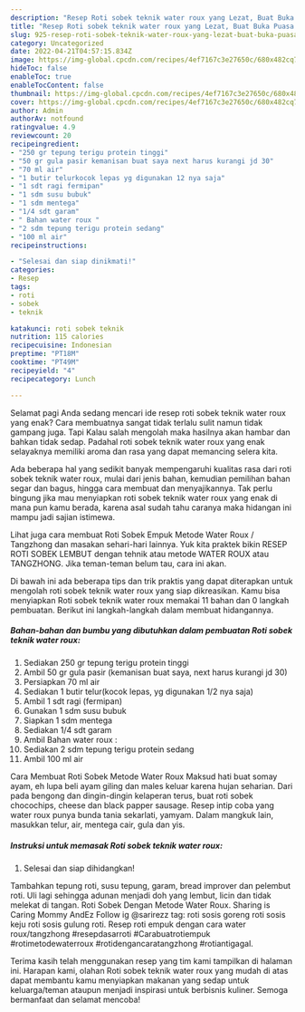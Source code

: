 ```yaml
---
description: "Resep Roti sobek teknik water roux yang Lezat, Buat Buka Puasa Lezat"
title: "Resep Roti sobek teknik water roux yang Lezat, Buat Buka Puasa Lezat"
slug: 925-resep-roti-sobek-teknik-water-roux-yang-lezat-buat-buka-puasa-lezat
category: Uncategorized
date: 2022-04-21T04:57:15.834Z
image: https://img-global.cpcdn.com/recipes/4ef7167c3e27650c/680x482cq70/roti-sobek-teknik-water-roux-foto-resep-utama.jpg
hideToc: false
enableToc: true
enableTocContent: false
thumbnail: https://img-global.cpcdn.com/recipes/4ef7167c3e27650c/680x482cq70/roti-sobek-teknik-water-roux-foto-resep-utama.jpg
cover: https://img-global.cpcdn.com/recipes/4ef7167c3e27650c/680x482cq70/roti-sobek-teknik-water-roux-foto-resep-utama.jpg
author: Admin
authorAv: notfound
ratingvalue: 4.9
reviewcount: 20
recipeingredient:
- "250 gr tepung terigu protein tinggi"
- "50 gr gula pasir kemanisan buat saya next harus kurangi jd 30"
- "70 ml air"
- "1 butir telurkocok lepas yg digunakan 12 nya saja"
- "1 sdt ragi fermipan"
- "1 sdm susu bubuk"
- "1 sdm mentega"
- "1/4 sdt garam"
- " Bahan water roux "
- "2 sdm tepung terigu protein sedang"
- "100 ml air"
recipeinstructions:

- "Selesai dan siap dinikmati!"
categories:
- Resep
tags:
- roti
- sobek
- teknik

katakunci: roti sobek teknik 
nutrition: 115 calories
recipecuisine: Indonesian
preptime: "PT18M"
cooktime: "PT49M"
recipeyield: "4"
recipecategory: Lunch

---
```



Selamat pagi Anda sedang mencari ide resep roti sobek teknik water roux yang enak? Cara membuatnya sangat tidak terlalu sulit namun tidak gampang juga. Tapi Kalau salah mengolah maka hasilnya akan hambar dan bahkan tidak sedap. Padahal roti sobek teknik water roux yang enak selayaknya memiliki aroma dan rasa yang dapat memancing selera kita.


Ada beberapa hal yang sedikit banyak mempengaruhi kualitas rasa dari roti sobek teknik water roux, mulai dari jenis bahan, kemudian pemilihan bahan segar dan bagus, hingga cara membuat dan menyajikannya. Tak perlu bingung jika mau menyiapkan roti sobek teknik water roux yang enak di mana pun kamu berada, karena asal sudah tahu caranya maka hidangan ini mampu jadi sajian istimewa.

Lihat juga cara membuat Roti Sobek Empuk Metode Water Roux / Tangzhong dan masakan sehari-hari lainnya. Yuk kita praktek bikin RESEP ROTI SOBEK LEMBUT dengan tehnik atau metode WATER ROUX atau TANGZHONG. Jika teman-teman belum tau, cara ini akan.


Di bawah ini ada beberapa tips dan trik praktis yang dapat diterapkan untuk mengolah roti sobek teknik water roux yang siap dikreasikan. Kamu bisa menyiapkan Roti sobek teknik water roux memakai 11 bahan dan 0 langkah pembuatan. Berikut ini langkah-langkah dalam membuat hidangannya.

<!--inarticleads1-->

##### Bahan-bahan dan bumbu yang dibutuhkan dalam pembuatan Roti sobek teknik water roux:

1. Sediakan 250 gr tepung terigu protein tinggi
1. Ambil 50 gr gula pasir (kemanisan buat saya, next harus kurangi jd 30)
1. Persiapkan 70 ml air
1. Sediakan 1 butir telur(kocok lepas, yg digunakan 1/2 nya saja)
1. Ambil 1 sdt ragi (fermipan)
1. Gunakan 1 sdm susu bubuk
1. Siapkan 1 sdm mentega
1. Sediakan 1/4 sdt garam
1. Ambil  Bahan water roux :
1. Sediakan 2 sdm tepung terigu protein sedang
1. Ambil 100 ml air


Cara Membuat Roti Sobek Metode Water Roux Maksud hati buat somay ayam, eh lupa beli ayam giling dan males keluar karena hujan seharian. Dari pada bengong dan dingin-dingin kelaperan terus, buat roti sobek chocochips, cheese dan black papper sausage. Resep intip coba yang water roux punya bunda tania sekarlati, yamyam. Dalam mangkuk lain, masukkan telur, air, mentega cair, gula dan yis. 

<!--inarticleads2-->

##### Instruksi untuk memasak Roti sobek teknik water roux:


1. Selesai dan siap dihidangkan!

Tambahkan tepung roti, susu tepung, garam, bread improver dan pelembut roti. Uli lagi sehingga adunan menjadi doh yang lembut, licin dan tidak melekat di tangan. Roti Sobek Dengan Metode Water Roux. Sharing is Caring Mommy AndEz Follow ig @sarirezz tag: roti sosis goreng roti sosis keju roti sosis gulung roti. Resep roti empuk dengan cara water roux/tangzhong #resepdasarroti #Carabuatrotiempuk #rotimetodewaterroux #rotidengancaratangzhong #rotiantigagal. 

Terima kasih telah menggunakan resep yang tim kami tampilkan di halaman ini. Harapan kami, olahan Roti sobek teknik water roux yang mudah di atas dapat membantu kamu menyiapkan makanan yang sedap untuk keluarga/teman ataupun menjadi inspirasi untuk berbisnis kuliner. Semoga bermanfaat dan selamat mencoba!
